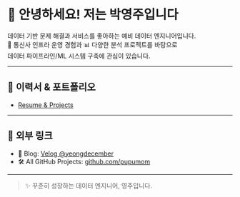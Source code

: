 # 👋 안녕하세요! 저는 박영주입니다

데이터 기반 문제 해결과 서비스를 좋아하는 예비 데이터 엔지니어입니다.  
📍 통신사 인프라 운영 경험과 📊 다양한 분석 프로젝트를 바탕으로  
데이터 파이프라인/ML 시스템 구축에 관심이 있습니다.

---

## 📄 이력서 & 포트폴리오

- [Resume & Projects](https://github.com/pupumom/resume)

---

## 🔗 외부 링크

- 📘 Blog: [Velog @yeongdecember](https://velog.io/@yeongdecember)
- 🛠 All GitHub Projects: [github.com/pupumom](https://github.com/pupumom)

---

> ✨ 꾸준히 성장하는 데이터 엔지니어, 영주입니다.
